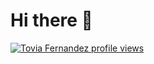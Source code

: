# Hi there 👋
[![Tovia Fernandez profile views](https://u8views.com/api/v1/github/profiles/33908299/views/day-week-month-total-count.svg)](https://u8views.com/github/toviaferna)
